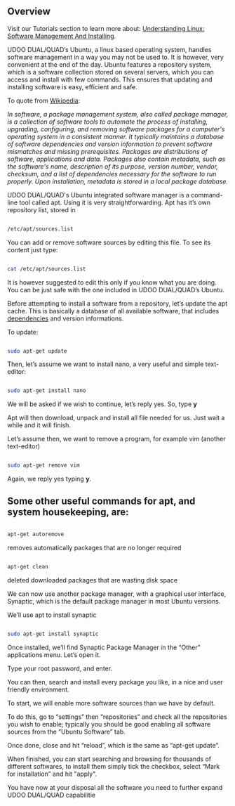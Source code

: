 ## Overview

Visit our Tutorials section to learn more about: [Understanding Linux: Software Management And Installing](/tutorial/understanding-linux-software-management-installing/).

UDOO DUAL/QUAD’s Ubuntu, a linux based operating system, handles software management in a way you may not be used to. It is however, very convenient at the end of the day. Ubuntu features a repository system, which is a software collection stored on several servers, which you can access and install with few commands.
This ensures that updating and installing software is easy, efficient and safe.

To quote from <a href="http://en.wikipedia.org/wiki/Package_management_system">Wikipedia</a>:

<i>In software, a package management system, also called package manager, is a collection of software tools to automate the process of installing, upgrading, configuring, and removing software packages for a computer's operating system in a consistent manner. It typically maintains a database of software dependencies and version information to prevent software mismatches and missing prerequisites.
Packages are distributions of software, applications and data. Packages also contain metadata, such as the software's name, description of its purpose, version number, vendor, checksum, and a list of dependencies necessary for the software to run properly. Upon installation, metadata is stored in a local package database.</i>

UDOO DUAL/QUAD's Ubuntu integrated software manager is a command-line tool called apt. Using it is very straightforwarding. Apt has it’s own repository list, stored in

```bash

/etc/apt/sources.list

```

You can add or remove software sources by editing this file. To see its content just type:

```bash

cat /etc/apt/sources.list

```

It is however suggested to edit this only if you know what you are doing. You can be just safe with the one included in UDOO DUAL/QUAD’s Ubuntu.

Before attempting to install a software from a repository, let’s update the apt cache. This is basically a database of all available software, that includes <a href="http://en.wikipedia.org/wiki/Coupling_(computer_science)">dependencies</a> and version informations.

To update:

```bash

sudo apt-get update

```

Then, let’s assume we want to install nano, a very useful and simple text-editor:

```bash

sudo apt-get install nano

```

We will be asked if we wish to continue, let’s reply yes. So, type <strong>y</strong>

Apt will then download, unpack and install all file needed for us. Just wait a while and it will finish.

Let’s assume then, we want to remove a program, for example vim (another text-editor)

```bash

sudo apt-get remove vim

```

Again, we reply yes typing <strong>y</strong>.

## Some other useful commands for apt, and system housekeeping, are:

```bash

apt-get autoremove

```

removes automatically packages that are no longer required

```bash

apt-get clean

```

deleted downloaded packages that are wasting disk space

We can now use another package manager, with a graphical user interface, Synaptic, which is the default package manager in most Ubuntu versions.

We’ll use apt to install synaptic

```bash

sudo apt-get install synaptic

```

Once installed, we’ll find Synaptic Package Manager in the “Other” applications menu. Let’s open it.

Type your root password, and enter.

You can then, search and install every package you like, in a nice and user friendly environment.

To start, we will enable more software sources than we have by default.

To do this, go to “settings” then “repositories” and check all the repositories you wish to enable; typically you should be good enabling all software sources from the “Ubuntu Software” tab.

Once done, close and hit “reload”, which is the same as “apt-get update”.

When finished, you can start searching and browsing for thousands of different softwares, to install them simply tick the checkbox, select “Mark for installation” and hit "apply".

You have now at your disposal all the software you need to further expand UDOO DUAL/QUAD capabilitie